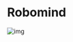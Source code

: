 # Robomind
![img](https://github.com/Swordigo15/PraktikumKP2023/blob/main/Material/Screenshot%20(193).png)
